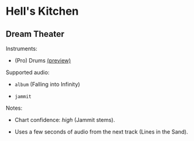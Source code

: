 # Hell's Kitchen

## Dream Theater

Instruments:

  * (Pro) Drums [(preview)](http://pages.cs.wisc.edu/~tolly/customs/?title=hells-kitchen&artist=dream-theater)

Supported audio:

  * `album` (Falling into Infinity)

  * `jammit`

Notes:

  * Chart confidence: *high* (Jammit stems).

  * Uses a few seconds of audio from the next track (Lines in the Sand).

